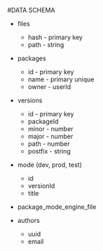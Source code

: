 #DATA SCHEMA

- files

  - hash - primary key
  - path - string

- packages

  - id - primary key
  - name - primary unique
  - owner - userId

- versions

  - id - primary key
  - packageId
  - minor - number
  - major - number
  - path - number
  - postfix - string

- mode (dev, prod, test)

  - id
  - versionId
  - title

- package_mode_engine_file

- authors
  - uuid
  - email
